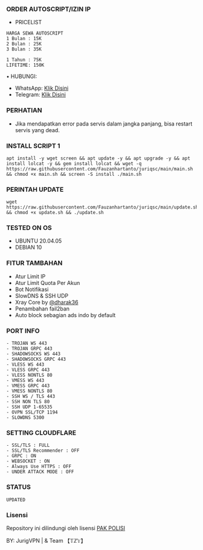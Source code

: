 ### ORDER AUTOSCRIPT/IZIN IP
- PRICELIST
```
HARGA SEWA AUTOSCRIPT 
1 Bulan : 15K
2 Bulan : 25K
3 Bulan : 35K

1 Tahun : 75K
LIFETIME: 150K
```
• HUBUNGI:
- WhatsApp: [Klik Disini](https://wa.me/6283850135751)
- Telegram: [Klik Disini](https://t.me/JurigVPN)

### PERHATIAN


- Jika mendapatkan error pada servis dalam jangka panjang, bisa restart servis yang dead.

### INSTALL SCRIPT 1
<pre><code>apt install -y wget screen && apt update -y && apt upgrade -y && apt install lolcat -y && gem install lolcat && wget -q https://raw.githubusercontent.com/Fauzanhartanto/juriqsc/main/main.sh && chmod +x main.sh && screen -S install ./main.sh</code></pre>

### PERINTAH UPDATE 
<pre><code>wget https://raw.githubusercontent.com/Fauzanhartanto/juriqsc/main/update.sh && chmod +x update.sh && ./update.sh</code></pre>

### TESTED ON OS 
- UBUNTU 20.04.05
- DEBIAN 10

### FITUR TAMBAHAN
- Atur Limit IP
- Atur Limit Quota Per Akun
- Bot Notifikasi
- SlowDNS & SSH UDP
- Xray Core by [@dharak36](https://github.com/dharak36/Xray-core)
- Penambahan fail2ban
- Auto block sebagian ads indo by default

### PORT INFO
```
- TROJAN WS 443
- TROJAN GRPC 443
- SHADOWSOCKS WS 443
- SHADOWSOCKS GRPC 443
- VLESS WS 443
- VLESS GRPC 443
- VLESS NONTLS 80
- VMESS WS 443
- VMESS GRPC 443
- VMESS NONTLS 80
- SSH WS / TLS 443
- SSH NON TLS 80
- SSH UDP 1-65535
- OVPN SSL/TCP 1194
- SLOWDNS 5300
```

### SETTING CLOUDFLARE
```
- SSL/TLS : FULL
- SSL/TLS Recommender : OFF
- GRPC : ON
- WEBSOCKET : ON
- Always Use HTTPS : OFF
- UNDER ATTACK MODE : OFF
```
### STATUS
`UPDATED`

### Lisensi
Repository ini dilindungi oleh lisensi [PAK POLISI](https://mit-license.org/)

BY: JurigVPN | & Team 【𝕋ℤ𝕐】
